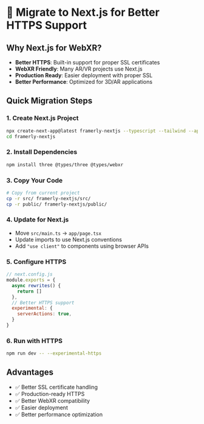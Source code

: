 # 🚀 Migrate to Next.js for Better HTTPS Support

## Why Next.js for WebXR?
- **Better HTTPS**: Built-in support for proper SSL certificates
- **WebXR Friendly**: Many AR/VR projects use Next.js
- **Production Ready**: Easier deployment with proper SSL
- **Better Performance**: Optimized for 3D/AR applications

## Quick Migration Steps

### 1. Create Next.js Project
```bash
npx create-next-app@latest framerly-nextjs --typescript --tailwind --app
cd framerly-nextjs
```

### 2. Install Dependencies
```bash
npm install three @types/three @types/webxr
```

### 3. Copy Your Code
```bash
# Copy from current project
cp -r src/ framerly-nextjs/src/
cp -r public/ framerly-nextjs/public/
```

### 4. Update for Next.js
- Move `src/main.ts` → `app/page.tsx`
- Update imports to use Next.js conventions
- Add `"use client"` to components using browser APIs

### 5. Configure HTTPS
```javascript
// next.config.js
module.exports = {
  async rewrites() {
    return []
  },
  // Better HTTPS support
  experimental: {
    serverActions: true,
  }
}
```

### 6. Run with HTTPS
```bash
npm run dev -- --experimental-https
```

## Advantages
- ✅ Better SSL certificate handling
- ✅ Production-ready HTTPS
- ✅ Better WebXR compatibility
- ✅ Easier deployment
- ✅ Better performance optimization 